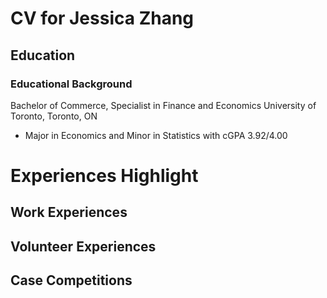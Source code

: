 # CV for Jessica Zhang 

## Education 
### Educational Background
Bachelor of Commerce, Specialist in Finance and Economics
University of Toronto, Toronto, ON                                                                                                               
* Major in Economics and Minor in Statistics with cGPA 3.92/4.00 



# Experiences Highlight


## Work Experiences 

## Volunteer Experiences

## Case Competitions 

